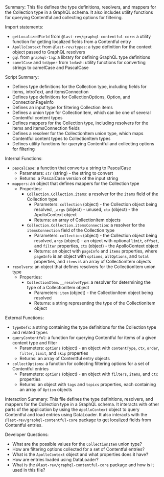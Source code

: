 Summary:
This file defines the type definitions, resolvers, and mappers for the Collection type in a GraphQL schema. It also includes utility functions for querying Contentful and collecting options for filtering.

Import statements:
- `getLocalizedField` from `@last-rev/graphql-contentful-core`: a utility function for getting localized fields from a Contentful entry
- `ApolloContext` from `@last-rev/types`: a type definition for the context object passed to GraphQL resolvers
- `gql` from `graphql-tag`: a library for defining GraphQL type definitions
- `camelCase` and `toUpper` from `lodash`: utility functions for converting strings to camelCase and PascalCase

Script Summary:
- Defines type definitions for the Collection type, including fields for items, introText, and itemsConnection
- Defines type definitions for CollectionOptions, Option, and ConnectionPageInfo
- Defines an input type for filtering Collection items
- Defines a union type for CollectionItem, which can be one of several Contentful content types
- Defines mappers for the Collection type, including resolvers for the items and itemsConnection fields
- Defines a resolver for the CollectionItem union type, which maps Contentful content types to CollectionItem types
- Defines utility functions for querying Contentful and collecting options for filtering

Internal Functions:
- `pascalCase`: a function that converts a string to PascalCase
  - Parameters: `str` (string) - the string to convert
  - Returns: a PascalCase version of the input string
- `mappers`: an object that defines mappers for the Collection type
  - Properties:
    - `Collection.Collection.items`: a resolver for the `items` field of the Collection type
      - Parameters: `collection` (object) - the Collection object being resolved, `_args` (object) - unused, `ctx` (object) - the ApolloContext object
      - Returns: an array of CollectionItem objects
    - `Collection.Collection.itemsConnection`: a resolver for the `itemsConnection` field of the Collection type
      - Parameters: `collection` (object) - the Collection object being resolved, `args` (object) - an object with optional `limit`, `offset`, and `filter` properties, `ctx` (object) - the ApolloContext object
      - Returns: an object with `pageInfo` and `items` properties, where `pageInfo` is an object with `options`, `allOptions`, and `total` properties, and `items` is an array of CollectionItem objects
- `resolvers`: an object that defines resolvers for the CollectionItem union type
  - Properties:
    - `CollectionItem.__resolveType`: a resolver for determining the type of a CollectionItem object
      - Parameters: `item` (object) - the CollectionItem object being resolved
      - Returns: a string representing the type of the CollectionItem object

External Functions:
- `typeDefs`: a string containing the type definitions for the Collection type and related types
- `queryContentful`: a function for querying Contentful for items of a given content type and filter
  - Parameters: `options` (object) - an object with `contentType`, `ctx`, `order`, `filter`, `limit`, and `skip` properties
  - Returns: an array of Contentful entry objects
- `collectOptions`: a function for collecting filtering options for a set of Contentful entries
  - Parameters: `options` (object) - an object with `filters`, `items`, and `ctx` properties
  - Returns: an object with `tags` and `topics` properties, each containing an array of `Option` objects

Interaction Summary:
This file defines the type definitions, resolvers, and mappers for the Collection type in a GraphQL schema. It interacts with other parts of the application by using the `ApolloContext` object to query Contentful and load entries using DataLoader. It also interacts with the `@last-rev/graphql-contentful-core` package to get localized fields from Contentful entries.

Developer Questions:
- What are the possible values for the `CollectionItem` union type?
- How are filtering options collected for a set of Contentful entries?
- What is the `ApolloContext` object and what properties does it have?
- How are entries loaded using DataLoader?
- What is the `@last-rev/graphql-contentful-core` package and how is it used in this file?